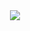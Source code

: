 <div align=center><img src="https://github-readme-stats.vercel.app/api?username=sudo-carson&count_private=true&show_icons=true&theme=react"></div>
